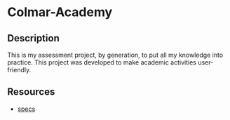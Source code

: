 # Colmar-Academy
## Description
This is my assessment project, by generation, to put all my knowledge into practice. This project was developed to make academic activities user-friendly.

## Resources
* [specs](https://content.codecademy.com/courses/freelance-1/capstone-2/colmar-academy-spec.png)
